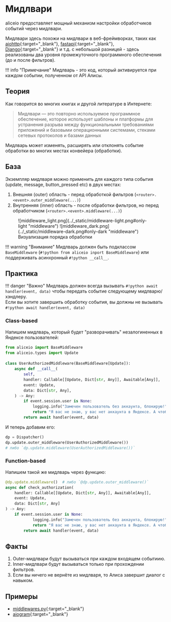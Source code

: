 # Мидлвари

aliceio предоставляет мощный механизм настройки обработчиков событий через мидлвари.

Мидлвари здесь похожи на мидлвари в веб-фреймворках, таких как
[aiohttp](https://docs.aiohttp.org/en/stable/web_advanced.html#aiohttp-web-middlewares){:target="_blank"},
[fastapi](https://fastapi.tiangolo.com/tutorial/middleware/){:target="_blank"},
[Django](https://docs.djangoproject.com/en/5.0/topics/http/middleware/){:target="_blank"} и т.д.
с небольшой разницей - здесь реализованы два уровня промежуточного программного обеспечения (до и после фильтров).

!!! info "Примечание"
    Мидлварь - это код, который активируется при каждом событии, полученном от API Алисы.

## Теория

Как говорится во многих книгах и другой литературе в Интернете:
> Мидлвари — это повторно используемое программное обеспечение, которое использует шаблоны и платформы для устранения разрыва между функциональными требованиями приложений и базовыми операционными системами, стеками сетевых протоколов и базами данных

Мидлварь может изменять, расширять или отклонять событие обработки во многих местах конвейера (обработки).

## База

Экземпляр мидлваря можно применить для каждого типа события (update, message, button_pressed etc) в двух местах:

1. Внешняя (outer) область - перед обработкой фильтров (`<router>.<event>.outer_middleware(...)`)
2. Внутренняя (inner) область - после обработки фильтров, но перед обработчиком (`<router>.<event>.middleware(...)`)

<figure markdown>
  ![middleware_light.png](../_static/middleware-light.png#only-light "middleware")
  ![middleware_dark.png](../_static/middleware-dark.png#only-dark "middleware")
  <figcaption>Визуализация порядка обработки</figcaption>
</figure>

!!! warning "Внимание"
    Мидлварь должен быть подклассом `BaseMiddleware` (`#!python from aliceio inport BaseMiddleware`) или поддерживать асинхронный `#!python __call__`.

## Практика

!!! danger "Важно"
    Мидлварь должен всегда вызывать `#!python await handler(event, data)` чтобы передать событие следующему мидлварю/хэндлеру. \
    Если вы хотите завершить обработку события, вы должны не вызывать `#!python await handler(event, data)`

### Class-based

Напишем мидлварь, который будет "разворачивать" незалогиненных в Яндексе пользователей:

```python
from aliceio import BaseMiddleware
from aliceio.types import Update

class UserAuthorizedMiddleware(BaseMiddleware[Update]):
    async def __call__(
        self,
        handler: Callable[[Update, Dict[str, Any]], Awaitable[Any]],
        event: Update,
        data: Dict[str, Any],
    ) -> Any:
        if event.session.user is None:
            logging.info("Замечен пользователь без аккаунта, блокирую!")
            return "Я вас не знаю, у вас нет аккаунта в Яндексе. А чтобы пользоваться мной, он нужен!"
        return await handler(event, data)
```

И теперь добавим его:

```python
dp = Dispatcher()
dp.update.outer_middleware(UserAuthorizedMiddleware())
# либо `dp.update.middleware(UserAuthorizedMiddleware())`
```

### Function-based

Напишем такой же мидлварь через функцию:

```python
@dp.update.middleware()  # либо `@dp.update.outer_middleware()`
async def check_authorization(
    handler: Callable[[Update, Dict[str, Any]], Awaitable[Any]],
    event: Update,
    data: Dict[str, Any]
) -> Any:
    if event.session.user is None:
            logging.info("Замечен пользователь без аккаунта, блокирую!")
            return "Я вас не знаю, у вас нет аккаунта в Яндексе. А чтобы пользоваться мной, он нужен!"
        return await handler(event, data)
```

## Факты

1. Outer-мидлвари будут вызываться при каждом входящем событиию.
2. Inner-мидлвари будут вызываться только при прохождении фильтров.
3. Если вы ничего не вернёте из мидлваря, то Алиса завершит диалог с навыком.

## Примеры

* [middlewares.py](https://github.com/K1rL3s/aliceio/blob/master/examples/middlewares.py){:target="_blank"}
* [aiogram](https://docs.aiogram.dev/en/dev-3.x/dispatcher/middlewares.html){:target="_blank"}
